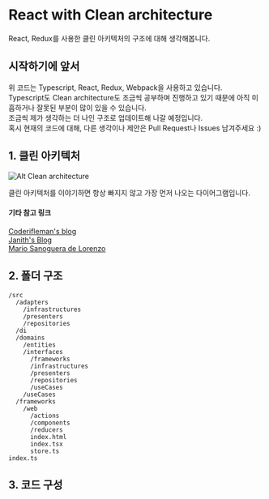 # React with Clean architecture

React, Redux를 사용한 클린 아키텍처의 구조에 대해 생각해봅니다.

## 시작하기에 앞서

위 코드는 Typescript, React, Redux, Webpack을 사용하고 있습니다.  
Typescript도 Clean architecture도 조금씩 공부하며 진행하고 있기 때문에 아직 미흡하거나 잘못된 부분이 많이 있을 수 있습니다.  
조금씩 제가 생각하는 더 나인 구조로 업데이트해 나갈 예정입니다.  
혹시 현재의 코드에 대해, 다른 생각이나 제안은 Pull Request나 Issues 남겨주세요 :)

## 1. 클린 아키텍처

![Alt Clean architecture](https://falsy.me/wp-content/uploads/2020/01/the-clean-architecture.jpg)

클린 아키텍처를 이야기하면 항상 빠지지 않고 가장 먼저 나오는 다이어그램입니다.  

#### 기타 참고 링크

[Coderifleman's blog](https://blog.coderifleman.com/2017/12/18/the-clean-architecture/)  
[Janith's Blog](https://janithl.github.io/2019/10/react-clean-architecture-part-2/)  
[Mario Sanoguera de Lorenzo](https://proandroiddev.com/clean-architecture-data-flow-dependency-rule-615ffdd79e29)

## 2. 폴더 구조
```
/src
  /adapters
    /infrastructures
    /presenters
    /repositories
  /di
  /domains
    /entities
    /interfaces
      /frameworks
      /infrastructures
      /presenters
      /repositories
      /useCases
    /useCases
  /frameworks
    /web
      /actions
      /components
      /reducers
      index.html
      index.tsx
      store.ts
index.ts
```

## 3. 코드 구성
